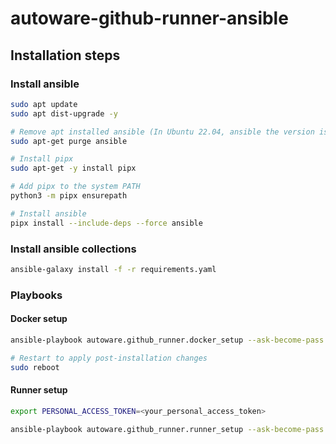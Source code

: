 # autoware-github-runner-ansible

## Installation steps

### Install ansible

```bash
sudo apt update
sudo apt dist-upgrade -y

# Remove apt installed ansible (In Ubuntu 22.04, ansible the version is old)
sudo apt-get purge ansible

# Install pipx
sudo apt-get -y install pipx

# Add pipx to the system PATH
python3 -m pipx ensurepath

# Install ansible
pipx install --include-deps --force ansible
```

### Install ansible collections

```bash
ansible-galaxy install -f -r requirements.yaml
```

### Playbooks

#### Docker setup

```bash
ansible-playbook autoware.github_runner.docker_setup --ask-become-pass

# Restart to apply post-installation changes
sudo reboot
```

#### Runner setup

```bash
export PERSONAL_ACCESS_TOKEN=<your_personal_access_token>

ansible-playbook autoware.github_runner.runner_setup --ask-become-pass
```
